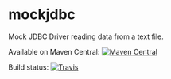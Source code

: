 # mockjdbc
Mock JDBC Driver reading data from a text file.

Available on Maven Central: [![Maven Central](https://img.shields.io/maven-central/v/no.maddin.mockjdbc/mock-jdbc.svg?style=flat-square)](http://search.maven.org/#search%7Cga%7C1%7Ca%3A%22mock-jdbc%22%20g%3A%22no.maddin.mockjdbc)

Build status: [![Travis](https://img.shields.io/travis/maddingo/mockjdbc.svg?style=flat-square)](https://travis-ci.org/maddingo/mockjdbc)
